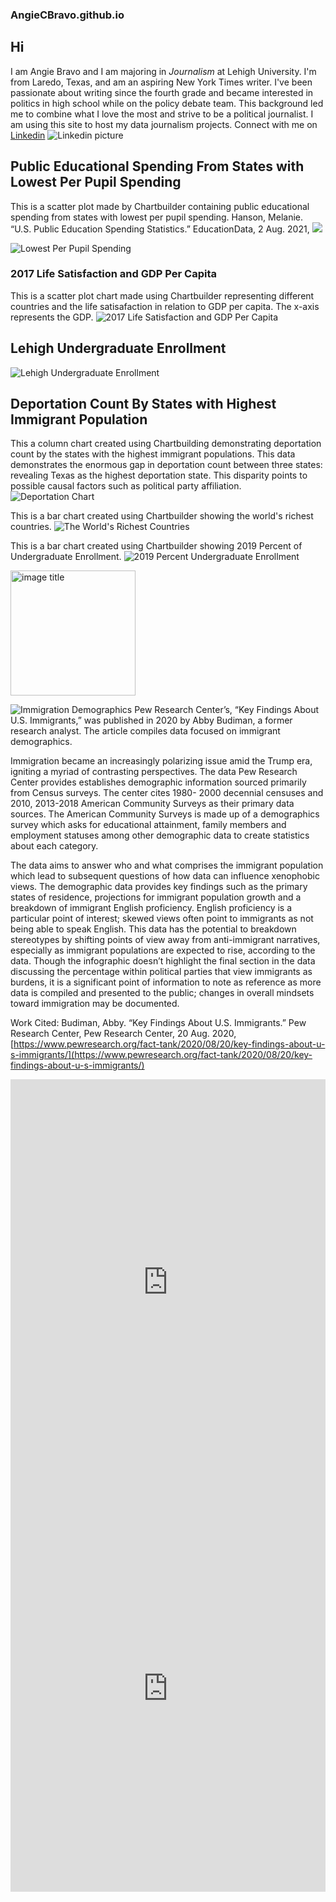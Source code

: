 ### AngieCBravo.github.io
## Hi
I am Angie Bravo and I am majoring in *Journalism* at Lehigh University. I'm from Laredo, Texas, and am an aspiring New York Times writer. I've been passionate about writing since the fourth grade and became interested in politics in high school while on the policy debate team. This background led me to combine what I love the most and strive to be a political journalist. I am using this site to host my data journalism projects. 
Connect with me on [Linkedin](https://www.linkedin.com/in/angie-bravo-24b62320a)
![Linkedin picture](https://images.app.goo.gl/V28DDyoFTK7R3jm1A)


##  Public Educational Spending From States with Lowest Per Pupil Spending
This is a scatter plot made by Chartbuilder containing public educational spending from states with lowest per pupil spending. 
Hanson, Melanie. “U.S. Public Education Spending Statistics.” EducationData, 2 Aug. 2021, ![](https://educationdata.org/public-education-spending-statistics)

![Lowest Per Pupil Spending](https://github.com/AngieCBravo/AngieCBravo.github.io/blob/main/Public_Educational_Spending_From_States_with_Lowest_Per_Pupil_Spending_7,610_chartbuilder-2.png?raw=true)

### 2017 Life Satisfaction and GDP Per Capita
This is a scatter plot chart made using Chartbuilder representing different countries and the life satisafaction in relation to GDP per capita. The x-axis represents the GDP.
![2017 Life Satisfaction and GDP Per Capita](https://github.com/AngieCBravo/AngieCBravo.github.io/blob/main/2017_Life_Satisfaction_and_GDP_Per_Capita__Life_satisfaction_chartbuilder.png?raw=true) 

## Lehigh Undergraduate Enrollment 
![Lehigh Undergraduate Enrollment](https://github.com/AngieCBravo/AngieCBravo.github.io/blob/main/Lehigh_Undergraduate_Enrollment_Arts_Sci._Business_Engi._chartbuilder-2.png?raw=true)

## Deportation Count By States with Highest Immigrant Population
This a column chart created using Chartbuilding demonstrating deportation count by the states with the highest immigrant populations. This data demonstrates the enormous gap in deportation count between three states: revealing Texas as the highest deportation state. This disparity points to possible causal factors such as political party affiliation.
![Deportation Chart](https://github.com/AngieCBravo/AngieCBravo.github.io/blob/main/Deportation_chart_final.png?raw=true)

This is a bar chart created using Chartbuilder showing the world's richest countries. ![The World's Richest Countries](https://github.com/AngieCBravo/AngieCBravo.github.io/blob/main/The_World's_Richest_Countries_GPD_chartbuilder-2.png?raw=true)


This is a bar chart created using Chartbuilder showing 2019 Percent of Undergraduate Enrollment. ![2019 Percent Undergraduate Enrollment](https://github.com/AngieCBravo/AngieCBravo.github.io/blob/main/2019_Percent_Undergraduate_Enrollment__2019_Percent_Undergraduate_Enrollment__chartbuilder.png?raw=true)


<img src="https://github.com/AngieCBravo/AngieCBravo.github.io/blob/main/Aqua%20Magenta%20Neon%20Tropical%20Funky%20Groovy%20Block%20Party%20Poster.png?raw=true" alt="image title" width="200"/>

![Immigration Demographics](https://github.com/AngieCBravo/AngieCBravo.github.io/blob/main/Immigration%20Demographics.png?raw=100x20)
Pew Research Center’s, “Key Findings About U.S. Immigrants,” was published in 2020 by Abby Budiman, a former research analyst. The article compiles data focused on immigrant demographics. 

Immigration became an increasingly polarizing issue amid the Trump era, igniting a myriad of contrasting perspectives. The data Pew Research Center provides establishes demographic information sourced primarily from Census surveys. The center cites 1980- 2000 decennial censuses and 2010, 2013-2018 American Community Surveys as their primary data sources. The American Community Surveys is made up of a demographics survey which asks for educational attainment, family members and employment statuses among other demographic data to create statistics about each category.  

The data aims to answer who and what comprises the immigrant population which lead to subsequent questions of how data can influence xenophobic views.  The demographic data provides key findings such as the primary states of residence, projections for immigrant population growth and a breakdown of immigrant English proficiency. English proficiency is a particular point of interest; skewed views often point to immigrants as not being able to speak English. This data has the potential to breakdown stereotypes by shifting points of view away from anti-immigrant narratives, especially as immigrant populations are expected to rise, according to the data. Though the infographic doesn’t highlight the final section in the data discussing the percentage within political parties that view immigrants as burdens, it is a significant point of information to note as reference as more data is compiled and presented to the public; changes in overall mindsets toward immigration may be documented. 

Work Cited:
Budiman, Abby. “Key Findings About U.S. Immigrants.” Pew Research Center, Pew Research Center, 20 Aug. 2020, [https://www.pewresearch.org/fact-tank/2020/08/20/key-findings-about-u-s-immigrants/](https://www.pewresearch.org/fact-tank/2020/08/20/key-findings-about-u-s-immigrants/)



<iframe src='https://cdn.knightlab.com/libs/timeline3/latest/embed/index.html?source=1XMmeI9WbqEVDz8L2-MyZnlWML23ZOukG7k3YwvbCh7Y&font=Default&lang=en&initial_zoom=2&height=650' width='100%' height='650' webkitallowfullscreen mozallowfullscreen allowfullscreen frameborder='0'></iframe> 



<iframe src='https://cdn.knightlab.com/libs/timeline3/latest/embed/index.html?source=1GpVLRSXTO7t2h8YLl4p40QckmI93vC_JAw0Y5mWIt1A&font=Default&lang=en&initial_zoom=2&height=650' width='100%' height='650' webkitallowfullscreen mozallowfullscreen allowfullscreen frameborder='0'></iframe>
